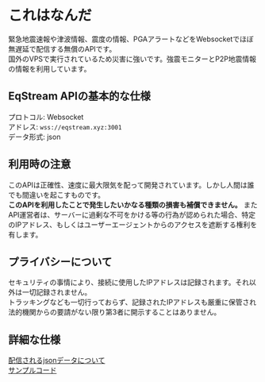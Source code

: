 # これはなんだ
緊急地震速報や津波情報、震度の情報、PGAアラートなどをWebsocketでほぼ無遅延で配信する無償のAPIです。<br>
国外のVPSで実行されているため災害に強いです。強震モニターとP2P地震情報の情報を利用しています。

## EqStream APIの基本的な仕様
プロトコル: Websocket <br>
アドレス: `wss://eqstream.xyz:3001` <br>
データ形式: json

## 利用時の注意
このAPIは正確性、速度に最大限気を配って開発されています。しかし人間は誰でも間違いを起こすものです。<br>
**このAPIを利用したことで発生したいかなる種類の損害も補償できません。** またAPI運営者は、サーバーに過剰な不可をかける等の行為が認められた場合、特定のIPアドレス、もしくはユーザーエージェントからのアクセスを遮断する権利を有します。

## プライバシーについて
セキュリティの事情により、接続に使用したIPアドレスは記録されます。それ以外は一切記録されません。 <br>
トラッキングなども一切行っておらず、記録されたIPアドレスも厳重に保管され法的機関からの要請がない限り第3者に開示することはありません。

## 詳細な仕様
[配信されるjsonデータについて](json.md) <br>
[サンプルコード](example.md)
